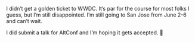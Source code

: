 I didn’t get a golden ticket to WWDC. It’s par for the course for most folks I guess, but I’m still disappointed. I’m still going to San Jose from June 2-6 and can’t wait.

I did submit a talk for AltConf and I’m hoping it gets accepted. 🤞
